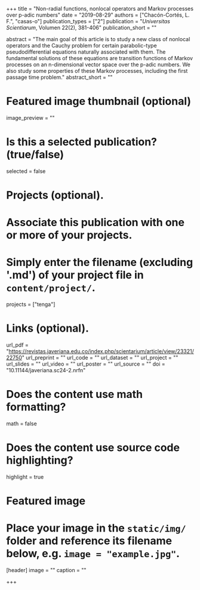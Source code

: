 +++
title = "Non-radial functions, nonlocal operators and Markov processes over p-adic numbers"
date = "2019-08-29"
authors = ["Chacón-Cortés, L. F.", "casas-o"]
publication_types = ["2"]
publication = "*Universitas Scientiarum*, Volumen 22(2), 381-406"
publication_short = ""

abstract = "The main goal of this article is to study a new class of nonlocal operators and the Cauchy problem for certain parabolic-type pseudodifferential equations naturally associated with them. The fundamental solutions of these equations are transition functions of Markov processes on an n-dimensional vector space over the p-adic numbers. We also study some properties of these Markov processes, including the first passage time problem."
abstract_short = ""

# Featured image thumbnail (optional)
image_preview = ""

# Is this a selected publication? (true/false)
selected = false

# Projects (optional).
#   Associate this publication with one or more of your projects.
#   Simply enter the filename (excluding '.md') of your project file in `content/project/`.
projects = ["tenga"]

# Links (optional).
url_pdf = "https://revistas.javeriana.edu.co/index.php/scientarium/article/view/23321/22750"
url_preprint = ""
url_code = ""
url_dataset = ""
url_project = ""
url_slides = ""
url_video = ""
url_poster = ""
url_source = ""
doi = "10.11144/javeriana.sc24-2.nrfn"
# Does the content use math formatting?
math = false

# Does the content use source code highlighting?
highlight = true

# Featured image
# Place your image in the `static/img/` folder and reference its filename below, e.g. `image = "example.jpg"`.
[header]
image = ""
caption = ""

+++
